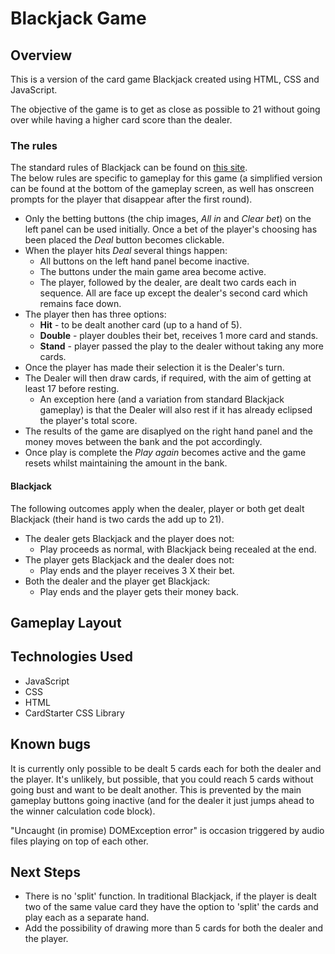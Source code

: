 # Blackjack Game

## Overview

This is a version of the card game Blackjack created using HTML, CSS and JavaScript.

The objective of the game is to get as close as possible to 21 without going over while having a higher card score than the dealer.

### The rules
The standard rules of Blackjack can be found on [this site](https://bicyclecards.com/how-to-play/blackjack).  
The below rules are specific to gameplay for this game (a simplified version can be found at the bottom of the gameplay screen, as well has onscreen prompts for the player that disappear after the first round).  

* Only the betting buttons (the chip images, _All in_ and _Clear bet_) on the left panel can be used initially.  Once a bet of the player's choosing has been placed the _Deal_ button becomes clickable.
* When the player hits _Deal_ several things happen:
    * All buttons on the left hand panel become inactive.
    * The buttons under the main game area become active.
    * The player, followed by the dealer, are dealt two cards each in sequence.  All are face up except the dealer's second card which remains face down.
* The player then has three options:
    * **Hit** - to be dealt another card (up to a hand of 5).
    * **Double** - player doubles their bet, receives 1 more card and stands.
    * **Stand** - player passed the play to the dealer without taking any more cards.
* Once the player has made their selection it is the Dealer's turn.
* The Dealer will then draw cards, if required, with the aim of getting at least 17 before resting.
    * An exception here (and a variation from standard Blackjack gameplay) is that the Dealer will also rest if it has already eclipsed the player's total score.
* The results of the game are disaplyed on the right hand panel and the money moves between the bank and the pot accordingly.
* Once play is complete the _Play again_ becomes active and the game resets whilst maintaining the amount in the bank.

#### Blackjack
The following outcomes apply when the dealer, player or both get dealt Blackjack (their hand is two cards the add up to 21).
* The dealer gets Blackjack and the player does not:
    * Play proceeds as normal, with Blackjack being recealed at the end.
* The player gets Blackjack and the dealer does not:
    * Play ends and the player receives 3 X their bet.
* Both the dealer and the player get Blackjack:
    * Play ends and the player gets their money back.

## Gameplay Layout


## Technologies Used
* JavaScript
* CSS
* HTML
* CardStarter CSS Library

## Known bugs
It is currently only possible to be dealt 5 cards each for both the dealer and the player.  It's unlikely, but possible, that you could reach 5 cards without going bust and want to be dealt another.  This is prevented by the main gameplay buttons going inactive (and for the dealer it just jumps ahead to the winner calculation code block).

"Uncaught (in promise) DOMException error" is occasion triggered by audio files playing on top of each other.

## Next Steps
* There is no 'split' function.  In traditional Blackjack, if the player is dealt two of the same value card they have the option to 'split' the cards and play each as a separate hand.
* Add the possibility of drawing more than 5 cards for both the dealer and the player.





